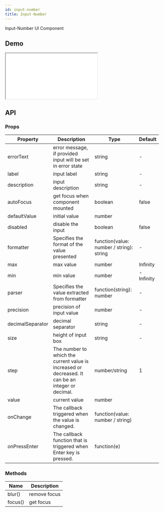 ```yaml
---
id: input-number
title: Input-Number
---
```


Input-Number UI Component

## Demo

<iframe src="/storybook-static/iframe.html?id=components-input-number--default"></iframe>

## API

### Props

| Property         | Description                                                                                       | Type                                     | Default   |
| ---------------- | ------------------------------------------------------------------------------------------------- | ---------------------------------------- | --------- |
| errorText        | error message, if provided input will be set in error state                                       | string                                   | -         |
| label            | input label                                                                                       | string                                   | -         |
| description      | input description                                                                                 | string                                   | -         |
| autoFocus        | get focus when component mounted                                                                  | boolean                                  | false     |
| defaultValue     | initial value                                                                                     | number                                   |
| disabled         | disable the input                                                                                 | boolean                                  | false     |
| formatter        | Specifies the format of the value presented                                                       | function(value: number / string): string | -         |
| max              | max value                                                                                         | number                                   | Infinity  |
| min              | min value                                                                                         | number                                   | -Infinity |
| parser           | Specifies the value extracted from formatter                                                      | function(string): number                 | -         |
| precision        | precision of input value                                                                          | number                                   | -         |
| decimalSeparator | decimal separator                                                                                 | string                                   | -         |
| size             | height of input box                                                                               | string                                   | -         |
| step             | The number to which the current value is increased or decreased. It can be an integer or decimal. | number/string                            | 1         |
| value            | current value                                                                                     | number                                   |
| onChange         | The callback triggered when the value is changed.                                                 | function(value: number / string)         |
| onPressEnter     | The callback function that is triggered when Enter key is pressed.                                | function(e)                              |

### Methods

| Name    | Description  |
| ------- | ------------ |
| blur()  | remove focus |
| focus() | get focus    |
